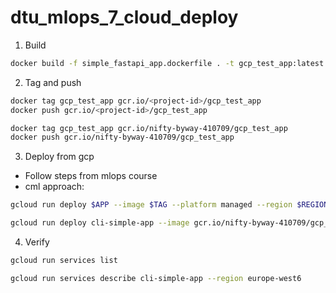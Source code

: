 # dtu_mlops_7_cloud_deploy

1. Build

```bash
docker build -f simple_fastapi_app.dockerfile . -t gcp_test_app:latest
```

2. Tag and push

```bash
docker tag gcp_test_app gcr.io/<project-id>/gcp_test_app
docker push gcr.io/<project-id>/gcp_test_app
```

```bash
docker tag gcp_test_app gcr.io/nifty-byway-410709/gcp_test_app
docker push gcr.io/nifty-byway-410709/gcp_test_app
```

3. Deploy from gcp
- Follow steps from mlops course
- cml approach:
```bash
gcloud run deploy $APP --image $TAG --platform managed --region $REGION --allow-unauthenticated
```

```bash
gcloud run deploy cli-simple-app --image gcr.io/nifty-byway-410709/gcp_test_app --platform managed --region europe-west6 --allow-unauthenticated
```

4. Verify

```bash
gcloud run services list
```

```bash
gcloud run services describe cli-simple-app --region europe-west6
```